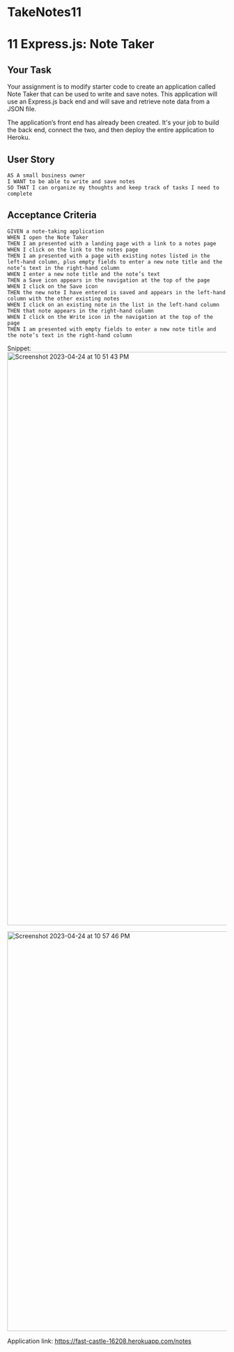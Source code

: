 # TakeNotes11
# 11 Express.js: Note Taker

## Your Task

Your assignment is to modify starter code to create an application called Note Taker that can be used to write and save notes. This application will use an Express.js back end and will save and retrieve note data from a JSON file.

The application’s front end has already been created. It's your job to build the back end, connect the two, and then deploy the entire application to Heroku.


## User Story

```
AS A small business owner
I WANT to be able to write and save notes
SO THAT I can organize my thoughts and keep track of tasks I need to complete
```


## Acceptance Criteria

```
GIVEN a note-taking application
WHEN I open the Note Taker
THEN I am presented with a landing page with a link to a notes page
WHEN I click on the link to the notes page
THEN I am presented with a page with existing notes listed in the left-hand column, plus empty fields to enter a new note title and the note’s text in the right-hand column
WHEN I enter a new note title and the note’s text
THEN a Save icon appears in the navigation at the top of the page
WHEN I click on the Save icon
THEN the new note I have entered is saved and appears in the left-hand column with the other existing notes
WHEN I click on an existing note in the list in the left-hand column
THEN that note appears in the right-hand column
WHEN I click on the Write icon in the navigation at the top of the page
THEN I am presented with empty fields to enter a new note title and the note’s text in the right-hand column
```


Snippet:<img width="1312" alt="Screenshot 2023-04-24 at 10 51 43 PM" src="https://user-images.githubusercontent.com/119374215/234163766-92270c24-f181-4468-b9a8-c213186e4ab9.png">


<img width="915" alt="Screenshot 2023-04-24 at 10 57 46 PM" src="https://user-images.githubusercontent.com/119374215/234163795-f8bee50f-c5db-45e9-aefe-7e5a0a0910c7.png">

Application link: 
https://fast-castle-16208.herokuapp.com/notes
